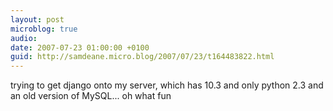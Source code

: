 ```yaml
---
layout: post
microblog: true
audio: 
date: 2007-07-23 01:00:00 +0100
guid: http://samdeane.micro.blog/2007/07/23/t164483822.html
---
```

trying to get django onto my server, which has 10.3 and only python 2.3 and an old version of MySQL... oh what fun
